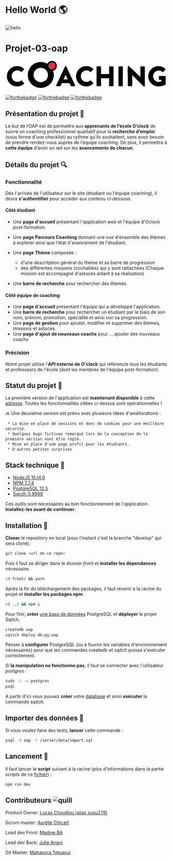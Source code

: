 # Hello World :earth_americas:

<img src="https://media.giphy.com/media/3oz8xSjBmD1ZyELqW4/giphy.gif" alt="hello" width="400"/>

# Projet-03-oap 


![o'Coaching](/front/src/assets/logos/Logo%20de%20O_coaching%20-black%20and%20red.png?raw=true)

 [![forthebadge](https://forthebadge.com/images/badges/built-by-developers.svg)](https://forthebadge.com) [![forthebadge](https://forthebadge.com/images/badges/made-with-javascript.svg)](https://forthebadge.com) [![forthebadge](https://forthebadge.com/images/badges/built-with-love.svg)](https://forthebadge.com)

## Présentation du projet 📝

Le but de l’OAP est de permettre aux __apprenants de l’école O’clock__ de suivre un coaching professionnel qualitatif pour la __recherche d’emploi__ (sous forme d’une checklist) au rythme qu’ils souhaitent, sans avoir besoin de prendre rendez-vous auprès de l’équipe coaching. De plus, il permettra à __cette équipe__ d’avoir un œil sur les __avancements de chacun__.

## Détails du projet 🔍

### Fonctionnalité 
Dés l'arrivée de l'utilisateur sur le site (étudiant ou l'équipe coaching), il devra __s'authentifier__ pour
accéder aux contenu ci-dessous.
#### Côté étudiant
* Une __page d'accueil__ présentant l'application web et l'équipe d'Oclock post-formation.
* Une __page Parcours Coaching__ donnant une vue d'ensemble des thèmes à explorer ainsi que l'état d'avancement de l'étudiant.
* Une __page Thème__ composée : 
 
  * d'une descritption général du thème et sa barre de progression 
  * des différentes missions (cochables) qui y sont rattachées (Chaque mission est accompagné d'astuces aidant à sa réalisation)

* Une __barre de recherche__ pour rechercher des thèmes.

#### Côté équipe de coaching

* Une __page d'accueil__ présentant l'équipe qui a développé l'application.
* Une __barre de recherche__ pour rechercher un étudiant par le biais de son nom, prénom, promotion, spécialité et ainsi voir sa progression.
* Une __page de gestion__ pour ajouter, modifier et supprimer des thèmes, missions et astuces.
* Une __page d'ajout de nouveaux coachs__ pour ... ajouter des nouveaux coachs

### Précision 

Notre projet utilise l'__API externe de O'clock__ qui référencie tous les étudiants et professeurs de l'école (dont les membres de l'équipe post-formation).
## Statut du projet :mega:

 La première version de l'application est __maintenant disponible__ à cette [adresse](https://coachingoap.herokuapp.com/).
Toutes les fonctionnalités citées ci-dessus sont opérationnelles !

:soon: Une deuxième version est prévu avec plusieurs idées d'améliorations :
     
     * La mise en place de sessions et donc de cookies pour une meilleure sécurité.
     * Quelques bugs fictives remarqué lors de la conception de la première version vont être réglé.
     * Mise en place d'une page profil pour les étudiants.
     * D'autres petites surprises

## Stack technique :wrench:

* [NodeJS 15.14.0](https://nodejs.org/fr/download/)
* [NPM 7.7.4](https://www.npmjs.com/get-npm)
* [PostgreSQL 12.5](https://www.postgresql.org/download/)
* [Sqicth 0.9999](https://sqitch.org/download/)

Ces outils sont nécessaires au bon fonctionnement de l'application. __Installez-les avant de continuer__.

## Installation :construction_worker:

__Cloner__ le repository en local (pour l'instant c'est la branche "develop" qui sera cloné).

```bash
git clone <url de ce repo>
```
Puis il faut se diriger dans le dossier *front* et __installer les dépendances__ nécessaire.


```bash
cd front/ && yarn
```

Après la fin du téléchargement des packages, il faut revenir à la racine du projet et __installer les packages npm__


```bash
cd ../ && npm i
```

Pour finir, __créer__ [une base de données](https://www.postgresql.org/docs/12/app-createdb.html) PostgreSQL et __déployer__ le projet Sqitch.

```bash
createdb oap
sqitch deploy db:pg:oap
```
Penser à __configurer__ PostgreSQL (ou à fournir les variables d'environnement nécessaires) pour que les commandes createdb et sqitch puisse s'exécuter correctement.

Si __la manipulation ne fonctionne pas__, il faut se connecter avec l'utilisateur *postgres* : 

```bash
sudo -i -u postgres
psql
```
A partir d'ici vous pouvez __créer__ votre [database](https://www.postgresql.org/docs/12/sql-createdatabase.html) et ainsi __exécuter__ la commande sqitch.

## Importer des données :floppy_disk:

Si vous voulez faire des tests, __lancer__ cette commande :

```bash
psql -d oap -f /server/data/import.sql
```

## Lancement :rocket:

Il faut lancer le __script__ suivant à la racine (plus d'informations dans la partie *scripts* de ce [fichier](/package.json)) :
```bash
npm run dev
```

## Contributeurs <img src="https://emoji.slack-edge.com/T01F46EL0U8/quill1/0755fe36a5bb4bbf.png" alt="quill" width="30"/>

Product Owner: [Lucas Chouillou (alias xuxu278)](https://github.com/lucasquill)

Scrum master: [Aurélie Chicart](https://github.com/aureliechicart)

Lead dev Front: [Madine BA](https://github.com/mabakayaro)

Lead dev Back: [Julie Anani](https://github.com/Julie-ANANI)

Git Master: [Mahanora Tetuanui](https://github.com/MahanoraTetuanui)
